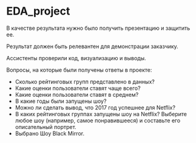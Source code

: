 # EDA_project
В качестве результата нужно было получить презентацию и защитить ее.

Результат должен быть релевантен для демонстрации заказчику.

Ассистенты проверили код, визуализацию и выводы.

Вопросы, на которые были получены ответы в проекте:
  - Сколько рейтинговых групп представлено в данных?
  - Какие оценки пользователи ставят чаще всего?
  - Какие оценки пользователи ставят в среднем?
  - В какие годы были запущены шоу?
  - Можно ли сделать вывод, что 2017 год успешнее для Netflix?
  - В каких рейтинговых группах запущены шоу на Netflix?
Выберите любое шоу (например, самое понравившееся) и составьте его описательный портрет.
  - Выбрано Шоу Black Mirror.

